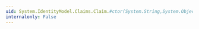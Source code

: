```yaml
---
uid: System.IdentityModel.Claims.Claim.#ctor(System.String,System.Object,System.String)
internalonly: False
---
```


